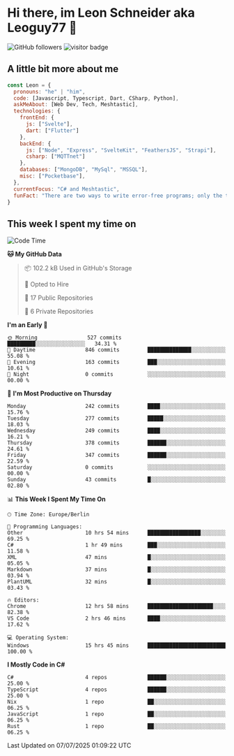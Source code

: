 # Hi there, im Leon Schneider aka Leoguy77 👋

![GitHub followers](https://img.shields.io/github/followers/leoguy77.svg?style=social&label=Followers) ![visitor badge](https://vbr.nathanchung.dev/badge?page_id=Leoguy77)

## A little bit more about me

```javascript
const Leon = {
  pronouns: "he" | "him",
  code: [Javascript, Typescript, Dart, CSharp, Python],
  askMeAbout: [Web Dev, Tech, Meshtastic],
  technologies: {
    frontEnd: {
      js: ["Svelte"],
      dart: ["Flutter"]
    },
    backEnd: {
      js: ["Node", "Express", "SvelteKit", "FeathersJS", "Strapi"],
      csharp: ["MQTTnet"]
    },
    databases: ["MongoDB", "MySql", "MSSQL"],
    misc: ["Pocketbase"],
  },
  currentFocus: "C# and Meshtastic",
  funFact: "There are two ways to write error-free programs; only the third one works"
}
```

## This week I spent my time on

<!--START_SECTION:waka-->
![Code Time](http://img.shields.io/badge/Code%20Time-634%20hrs%2056%20mins-blue)

**🐱 My GitHub Data** 

> 📦 102.2 kB Used in GitHub's Storage 
 > 
> 💼 Opted to Hire
 > 
> 📜 17 Public Repositories 
 > 
> 🔑 6 Private Repositories 
 > 
**I'm an Early 🐤** 

```text
🌞 Morning                527 commits         █████████░░░░░░░░░░░░░░░░   34.31 % 
🌆 Daytime                846 commits         ██████████████░░░░░░░░░░░   55.08 % 
🌃 Evening                163 commits         ███░░░░░░░░░░░░░░░░░░░░░░   10.61 % 
🌙 Night                  0 commits           ░░░░░░░░░░░░░░░░░░░░░░░░░   00.00 % 
```
📅 **I'm Most Productive on Thursday** 

```text
Monday                   242 commits         ████░░░░░░░░░░░░░░░░░░░░░   15.76 % 
Tuesday                  277 commits         █████░░░░░░░░░░░░░░░░░░░░   18.03 % 
Wednesday                249 commits         ████░░░░░░░░░░░░░░░░░░░░░   16.21 % 
Thursday                 378 commits         ██████░░░░░░░░░░░░░░░░░░░   24.61 % 
Friday                   347 commits         ██████░░░░░░░░░░░░░░░░░░░   22.59 % 
Saturday                 0 commits           ░░░░░░░░░░░░░░░░░░░░░░░░░   00.00 % 
Sunday                   43 commits          █░░░░░░░░░░░░░░░░░░░░░░░░   02.80 % 
```


📊 **This Week I Spent My Time On** 

```text
🕑︎ Time Zone: Europe/Berlin

💬 Programming Languages: 
Other                    10 hrs 54 mins      █████████████████░░░░░░░░   69.25 % 
C#                       1 hr 49 mins        ███░░░░░░░░░░░░░░░░░░░░░░   11.58 % 
XML                      47 mins             █░░░░░░░░░░░░░░░░░░░░░░░░   05.05 % 
Markdown                 37 mins             █░░░░░░░░░░░░░░░░░░░░░░░░   03.94 % 
PlantUML                 32 mins             █░░░░░░░░░░░░░░░░░░░░░░░░   03.43 % 

🔥 Editors: 
Chrome                   12 hrs 58 mins      █████████████████████░░░░   82.38 % 
VS Code                  2 hrs 46 mins       ████░░░░░░░░░░░░░░░░░░░░░   17.62 % 

💻 Operating System: 
Windows                  15 hrs 45 mins      █████████████████████████   100.00 % 
```

**I Mostly Code in C#** 

```text
C#                       4 repos             ██████░░░░░░░░░░░░░░░░░░░   25.00 % 
TypeScript               4 repos             ██████░░░░░░░░░░░░░░░░░░░   25.00 % 
Nix                      1 repo              ██░░░░░░░░░░░░░░░░░░░░░░░   06.25 % 
JavaScript               1 repo              ██░░░░░░░░░░░░░░░░░░░░░░░   06.25 % 
Rust                     1 repo              ██░░░░░░░░░░░░░░░░░░░░░░░   06.25 % 
```




 Last Updated on 07/07/2025 01:09:22 UTC
<!--END_SECTION:waka-->
